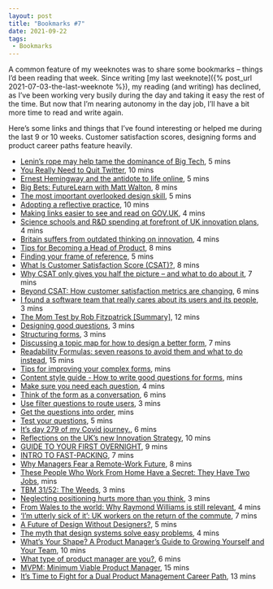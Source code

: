 ```yaml
---
layout: post
title: "Bookmarks #7"
date: 2021-09-22
tags:
 - Bookmarks
---
```


A common feature of my weeknotes was to share some bookmarks – things I’d been reading that week. Since writing [my last weeknote]({% post_url 2021-07-03-the-last-weeknote %}), my reading (and writing) has declined, as I’ve been working very busily during the day and taking it easy the rest of the time. But now that I’m nearing autonomy in the day job, I’ll have a bit more time to read and write again.

Here’s some links and things that I’ve found interesting or helped me during the last 9 or 10 weeks. Customer satisfaction scores, designing forms and product career paths feature heavily.

- [Lenin’s rope may help tame the dominance of Big Tech](https://on.ft.com/3ye1YkK), 5 mins
- [You Really Need to Quit Twitter](https://www.theatlantic.com/ideas/archive/2021/07/twitter-addict-realizes-she-needs-rehab/619343/), 10 mins
- [Ernest Hemingway and the antidote to life online](https://on.ft.com/3jKReXm), 5 mins
- [Big Bets: FutureLearn with Matt Walton](https://bigbets.substack.com/p/futurelearn), 8 mins
- [The most important overlooked design skill](https://uxdesign.cc/the-most-important-overlooked-design-skill-fcdd4f7adf31), 5 mins
- [Adopting a reflective practice](https://uxdesign.cc/adopting-a-reflective-practice-d964658ca2e7), 10 mins
- [Making links easier to see and read on GOV.UK](https://designnotes.blog.gov.uk/2021/07/07/making-links-easier-to-see-and-read-on-gov-uk/), 4 mins
- [Science schools and R&D spending at forefront of UK innovation plans](https://on.ft.com/2U5tUZe), 4 mins
- [Britain suffers from outdated thinking on innovation](https://on.ft.com/3dcGhtt), 4 mins
- [Tips for Becoming a Head of Product](https://romanpichler.medium.com/tips-for-becoming-a-head-of-product-1bd659e8e797), 8 mins
- [Finding your frame of reference](https://buildingmomentum.substack.com/p/frame-of-reference), 5 mins
- [What Is Customer Satisfaction Score (CSAT)?](https://blog.hubspot.com/service/customer-satisfaction-score), 8 mins
- [Why CSAT only gives you half the picture – and what to do about it](https://www.intercom.com/blog/csat-only-gives-half-the-picture/), 7 mins
- [Beyond CSAT: How customer satisfaction metrics are changing](https://www.intercom.com/blog/beyond-csat-metrics/), 6 mins
- [I found a software team that really cares about its users and its people](https://wearecitizensadvice.org.uk/i-found-a-software-team-that-really-cares-about-its-users-and-its-people-599323b20d96), 3 mins
- [The Mom Test by Rob Fitzpatrick [Summary]](https://durmonski.com/book-summaries/the-mom-test/), 12 mins
- [Designing good questions](https://www.gov.uk/service-manual/design/designing-good-questions), 3 mins
- [Structuring forms](https://www.gov.uk/service-manual/design/form-structure), 3 mins
- [Discussing a topic map for how to design a better form](https://www.effortmark.co.uk/discussing-a-topic-map-for-how-to-design-better-a-form/), 7 mins
- [Readability Formulas: seven reasons to avoid them and what to do instead](https://www.effortmark.co.uk/readability-formulas-seven-reasons-to-avoid-them-and-what-to-do-instead/), 15 mins
- [Tips for improving your complex forms](https://www.effortmark.co.uk/tips-improving-complex-forms/), mins
- [Content style guide - How to write good questions for forms](https://service-manual.nhs.uk/content/how-to-write-good-questions-for-forms), mins
- [Make sure you need each question](https://service-manual.nhs.uk/content/how-to-write-good-questions-for-forms/make-sure-you-need-each-question), 4 mins
- [Think of the form as a conversation](https://service-manual.nhs.uk/content/how-to-write-good-questions-for-forms/think-of-the-form-as-a-conversation), 6 mins
- [Use filter questions to route users](https://service-manual.nhs.uk/content/how-to-write-good-questions-for-forms/use-filter-questions-to-route-users), 3 mins
- [Get the questions into order](https://service-manual.nhs.uk/content/how-to-write-good-questions-for-forms/get-the-questions-into-order), mins
- [Test your questions](https://service-manual.nhs.uk/content/how-to-write-good-questions-for-forms/test-your-questions), 5 mins
- [It’s day 279 of my Covid journey.](https://francookdesigns.medium.com/its-day-279-of-my-covid-journey-c8c312b58541), 6 mins
- [Reflections on the UK’s new Innovation Strategy](http://www.softmachines.org/wordpress/?p=2591), 10 mins
- [GUIDE TO YOUR FIRST OVERNIGHT](https://janji.com/blogs/travelogue/fastpacking-overnight-guide), 9 mins
- [INTRO TO FAST-PACKING](https://janji.com/blogs/travelogue/intro-to-fastpacking), 7 mins
- [Why Managers Fear a Remote-Work Future](https://www.theatlantic.com/ideas/archive/2021/07/work-from-home-benefits/619597/), 8 mins
- [These People Who Work From Home Have a Secret: They Have Two Jobs](https://www.wsj.com/articles/these-people-who-work-from-home-have-a-secret-they-have-two-jobs-11628866529), mins
- [TBM 31/52: The Weeds](https://cutlefish.substack.com/p/tbm-3152-the-weeds), 3 mins
- [Neglecting positioning hurts more than you think](https://buildingmomentum.substack.com/p/dont-neglect-positioning), 3 mins
- [From Wales to the world: Why Raymond Williams is still relevant](https://www.thenational.wales/news/19541731.wales-world-raymond-williams-still-relevant/), 4 mins
- [‘I’m utterly sick of it’: UK workers on the return of the commute](https://www.theguardian.com/uk-news/2021/aug/28/seven-uk-workers-talk-about-travelling-work-commute-covid-pandemic), 7 mins
- [A Future of Design Without Designers?](https://andybudd.com/archives/2021/08/a-future-of-design-without-designers), 5 mins
- [The myth that design systems solve easy problems](https://amyhupe.co.uk/articles/the-myth-that-design-systems-solve-easy-problems/), 4 mins
- [What’s Your Shape? A Product Manager’s Guide to Growing Yourself and Your Team](https://www.ravi-mehta.com/product-manager-roles/), 10 mins
- [What type of product manager are you?](https://scottcolfer.com/2021/08/16/types-of-product-manager.html), 6 mins
- [MVPM: Minimum Viable Product Manager](https://blackboxofpm.com/mvpm-minimum-viable-product-manager-e1aeb8dd421), 15 mins
- [It’s Time to Fight for a Dual Product Management Career Path](https://newsletter.bringthedonuts.com/p/dual-product-management-career-path), 13 mins
